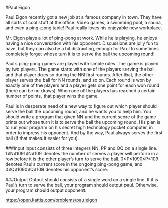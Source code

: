 #Paul Eigon

Paul Eigon recently got a new job at a famous company in town. They have all sorts of cool stuff at the office. Video games, a swimming pool, a sauna, and even a ping-pong table! Paul really loves his enjoyable new workplace.

Mr. Eigon plays a lot of ping-pong at work. While he is playing, he enjoys having a nice conversation with his opponent. Discussions are jolly fun to have, but they can also be a bit distracting, enough for Paul to sometimes completely forget whose turn it is to serve the ball the upcoming round!

Paul’s ping-pong games are played with simple rules. The game is played by two players. The game starts with one of the players serving the ball, and that player does so during the NN first rounds. After that, the other player serves the ball for NN rounds, and so on. Each round is won by exactly one of the players and a player gets one point for each won round (there can be no draws). When one of the players has reached a certain number of points, that player wins the game.

Paul is in desperate need of a new way to figure out which player should serve the ball the upcoming round, and he wants you to help him. You should write a program that given NN and the current score of the game prints out whose turn it is to serve the ball the upcoming round. His plan is to run your program on his secret high technology pocket computer, in order to impress his opponent. And by the way, Paul always serves the first ball (if that makes it easier for you).

###Input
Input consists of three integers NN, PP and QQ on a single line. 1≤N≤1091≤N≤109 denotes the number of serves a player will perform in a row before it is the other player’s turn to serve the ball. 0≤P≤1090≤P≤109 denotes Paul’s current score in the ongoing ping-pong game, and 0≤Q≤1090≤Q≤109 denotes his opponent’s score.

###Output
Output should consists of a single word on a single line. If it is Paul’s turn to serve the ball, your program should output paul. Otherwise, your program should output opponent.

https://open.kattis.com/problems/pauleigon